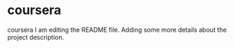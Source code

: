 # coursera
   coursera
 I am editing the README file. Adding some more details about the project description.
